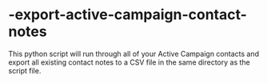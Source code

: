 # -export-active-campaign-contact-notes
This python script will run through all of your Active Campaign contacts and export all existing contact notes to a CSV file in the same directory as the script file. 
